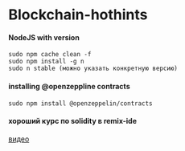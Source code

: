 # Blockchain-hothints


#### NodeJS with version

```
sudo npm cache clean -f
sudo npm install -g n
sudo n stable (можно указать конкретную версию)
```

#### installing @openzeppline contracts

```
sudo npm install @openzeppelin/contracts
```



#### хороший курс по solidity в remix-ide
[видео](https://www.youtube.com/watch?v=alK0PY-Qa4Q&ab_channel=IlyaKrukowski)
